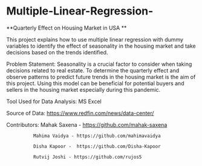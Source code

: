 # Multiple-Linear-Regression-
**Quarterly Effect on Housing Market in USA **

This project explains how to use multiple linear regression with dummy variables to identify the effect of
seasonality in the housing market and take decisions based on the trends identified. 

Problem Statement: Seasonality is a crucial factor to consider when taking decisions related to real estate. To determine the
quarterly effect and observe patterns to predict future trends in the housing market is the aim of this
project. Using this model can be beneficial for potential buyers and sellers in the housing market
especially during this pandemic. 

Tool Used for Data Analysis: MS Excel

Source of Data: https://www.redfin.com/news/data-center/ 

Contributors: Mahak Saxena - https://github.com/mahak-saxena
              
              Mahima Vaidya - https://github.com/mahimavaidya
              
              Disha Kapoor -  https://github.com/Disha-Kapoor
              
              Rutvij Joshi - https://github.com/rujos5

